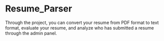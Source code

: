 # Resume_Parser
Through the project, you can convert your resume from PDF format to text format, evaluate your resume, and analyze who has submitted a resume through the admin panel.
